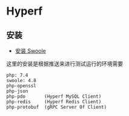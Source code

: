 # Hyperf

## 安装

- [安装 Swoole](../install/install-extension-and-optimize.md#安装-swoole)

这里的安装是根据推送来进行测试运行的环境需要

```
php: 7.4
swoole: 4.8
php-openssl
php-json
php-pdo       (Hyperf MySQL Client)
php-redis     (Hyperf Redis Client)
php-protobuf  (gRPC Server Of Client)
```